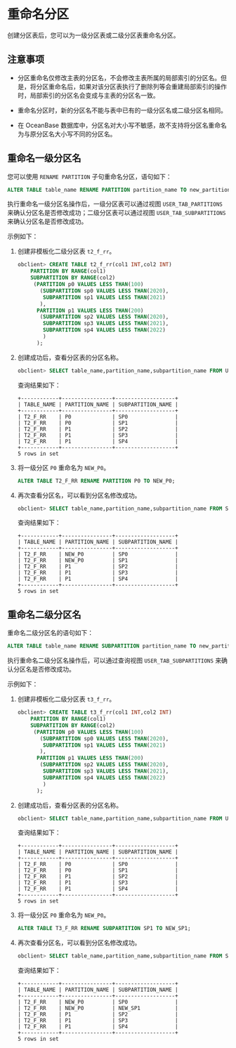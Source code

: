 # 重命名分区

创建分区表后，您可以为一级分区表或二级分区表重命名分区。

## 注意事项

* 分区重命名仅修改主表的分区名，不会修改主表所属的局部索引的分区名。但是，将分区重命名后，如果对该分区表执行了删除列等会重建局部索引的操作时，局部索引的分区名会变成与主表的分区名一致。

* 重命名分区时，新的分区名不能与表中已有的一级分区名或二级分区名相同。

* 在 OceanBase 数据库中，分区名对大小写不敏感，故不支持将分区名重命名为与原分区名大小写不同的分区名。

## 重命名一级分区名

您可以使用 `RENAME PARTITION` 子句重命名分区，语句如下：

```sql
ALTER TABLE table_name RENAME PARTITION partition_name TO new_partition_name;
```

执行重命名一级分区名操作后，一级分区表可以通过视图 `USER_TAB_PARTITIONS` 来确认分区名是否修改成功；二级分区表可以通过视图 `USER_TAB_SUBPARTITIONS` 来确认分区名是否修改成功。

示例如下：

1. 创建非模板化二级分区表 `t2_f_rr`。

   ```sql
   obclient> CREATE TABLE t2_f_rr(col1 INT,col2 INT)
       PARTITION BY RANGE(col1)
       SUBPARTITION BY RANGE(col2)
        (PARTITION p0 VALUES LESS THAN(100)
          (SUBPARTITION sp0 VALUES LESS THAN(2020),
           SUBPARTITION sp1 VALUES LESS THAN(2021)
          ),
         PARTITION p1 VALUES LESS THAN(200)
          (SUBPARTITION sp2 VALUES LESS THAN(2020),
           SUBPARTITION sp3 VALUES LESS THAN(2021),
           SUBPARTITION sp4 VALUES LESS THAN(2022)
           )
         );
   ```

2. 创建成功后，查看分区表的分区名称。

   ```sql
   obclient> SELECT table_name,partition_name,subpartition_name FROM USER_TAB_SUBPARTITIONS WHERE table_name = 'T2_F_RR';
   ```

   查询结果如下：

   ```shell
   +------------+----------------+-------------------+
   | TABLE_NAME | PARTITION_NAME | SUBPARTITION_NAME |
   +------------+----------------+-------------------+
   | T2_F_RR    | P0             | SP0               |
   | T2_F_RR    | P0             | SP1               |
   | T2_F_RR    | P1             | SP2               |
   | T2_F_RR    | P1             | SP3               |
   | T2_F_RR    | P1             | SP4               |
   +------------+----------------+-------------------+
   5 rows in set
   ```

3. 将一级分区 `P0` 重命名为 `NEW_P0`。

   ```sql
   ALTER TABLE T2_F_RR RENAME PARTITION P0 TO NEW_P0;
   ```

4. 再次查看分区名，可以看到分区名修改成功。

   ```sql
   obclient> SELECT table_name,partition_name,subpartition_name FROM SYS.USER_TAB_SUBPARTITIONS WHERE table_name = 'T2_F_RR';
   ```

   查询结果如下：

   ```shell
   +------------+----------------+-------------------+
   | TABLE_NAME | PARTITION_NAME | SUBPARTITION_NAME |
   +------------+----------------+-------------------+
   | T2_F_RR    | NEW_P0         | SP0               |
   | T2_F_RR    | NEW_P0         | SP1               |
   | T2_F_RR    | P1             | SP2               |
   | T2_F_RR    | P1             | SP3               |
   | T2_F_RR    | P1             | SP4               |
   +------------+----------------+-------------------+
   5 rows in set
   ```

## 重命名二级分区名

重命名二级分区名的语句如下：

```sql
ALTER TABLE table_name RENAME SUBPARTITION partition_name TO new_partition_name;
```

执行重命名二级分区名操作后，可以通过查询视图 `USER_TAB_SUBPARTITIONS` 来确认分区名是否修改成功。

示例如下：

1. 创建非模板化二级分区表 `t3_f_rr`。

   ```sql
   obclient> CREATE TABLE t3_f_rr(col1 INT,col2 INT)
       PARTITION BY RANGE(col1)
       SUBPARTITION BY RANGE(col2)
        (PARTITION p0 VALUES LESS THAN(100)
          (SUBPARTITION sp0 VALUES LESS THAN(2020),
           SUBPARTITION sp1 VALUES LESS THAN(2021)
          ),
         PARTITION p1 VALUES LESS THAN(200)
          (SUBPARTITION sp2 VALUES LESS THAN(2020),
           SUBPARTITION sp3 VALUES LESS THAN(2021),
           SUBPARTITION sp4 VALUES LESS THAN(2022)
           )
         );
   ```

2. 创建成功后，查看分区表的分区名称。

   ```sql
   obclient> SELECT table_name,partition_name,subpartition_name FROM USER_TAB_SUBPARTITIONS WHERE table_name = 'T3_F_RR';
   ```

   查询结果如下：

   ```shell
   +------------+----------------+-------------------+
   | TABLE_NAME | PARTITION_NAME | SUBPARTITION_NAME |
   +------------+----------------+-------------------+
   | T2_F_RR    | P0             | SP0               |
   | T2_F_RR    | P0             | SP1               |
   | T2_F_RR    | P1             | SP2               |
   | T2_F_RR    | P1             | SP3               |
   | T2_F_RR    | P1             | SP4               |
   +------------+----------------+-------------------+
   5 rows in set
   ```

3. 将一级分区 `P0` 重命名为 `NEW_P0`。

   ```sql
   ALTER TABLE T3_F_RR RENAME SUBPARTITION SP1 TO NEW_SP1;
   ```

4. 再次查看分区名，可以看到分区名修改成功。

   ```sql
   obclient> SELECT table_name,partition_name,subpartition_name FROM SYS.USER_TAB_SUBPARTITIONS WHERE table_name = 'T3_F_RR';
   ```

   查询结果如下：

   ```shell
   +------------+----------------+-------------------+
   | TABLE_NAME | PARTITION_NAME | SUBPARTITION_NAME |
   +------------+----------------+-------------------+
   | T2_F_RR    | NEW_P0         | SP0               |
   | T2_F_RR    | NEW_P0         | NEW_SP1           |
   | T2_F_RR    | P1             | SP2               |
   | T2_F_RR    | P1             | SP3               |
   | T2_F_RR    | P1             | SP4               |
   +------------+----------------+-------------------+
   5 rows in set
   ```
